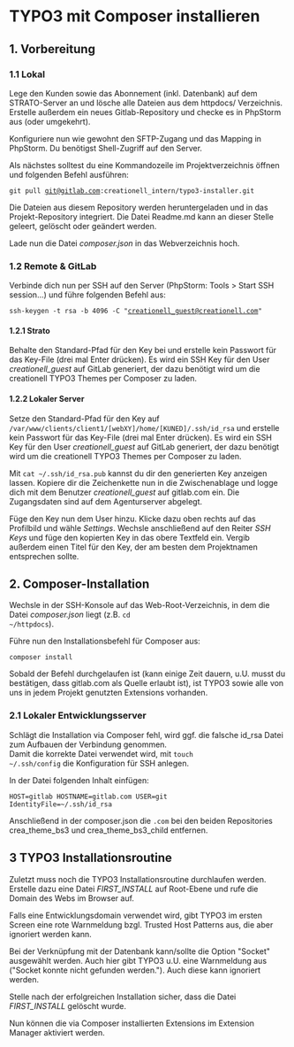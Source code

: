 # TYPO3 mit Composer installieren

## 1. Vorbereitung

### 1.1 Lokal
Lege den Kunden sowie das Abonnement (inkl. Datenbank) auf dem STRATO-Server an und lösche alle Dateien aus dem httpdocs/ Verzeichnis.
Erstelle außerdem ein neues Gitlab-Repository und checke es in PhpStorm aus (oder umgekehrt).

Konfiguriere nun wie gewohnt den SFTP-Zugang und das Mapping in PhpStorm. Du benötigst Shell-Zugriff auf den Server. 

Als nächstes solltest du eine Kommandozeile im Projektverzeichnis öffnen und folgenden Befehl ausführen:

<code>git pull git@gitlab.com:creationell_intern/typo3-installer.git</code>

Die Dateien aus diesem Repository werden heruntergeladen und in das Projekt-Repository integriert. Die Datei Readme.md kann an dieser Stelle geleert, gelöscht oder geändert werden.

Lade nun die Datei *composer.json* in das Webverzeichnis hoch.

### 1.2 Remote & GitLab
Verbinde dich nun per SSH auf den Server (PhpStorm: Tools > Start SSH session...) und führe folgenden Befehl aus:

<code>ssh-keygen -t rsa -b 4096 -C "creationell_guest@creationell.com"</code>

#### 1.2.1 Strato
 Behalte den Standard-Pfad für den Key bei und erstelle kein Passwort für das Key-File (drei mal Enter drücken). Es wird ein SSH Key für den User *creationell_guest* auf GitLab generiert, der dazu benötigt wird um die creationell TYPO3 Themes per Composer zu laden.
 
#### 1.2.2 Lokaler Server
Setze den Standard-Pfad für den Key auf <code>/var/www/clients/client1/[webXY]/home/[KUNED]/.ssh/id_rsa</code> und erstelle kein Passwort für das Key-File (drei mal Enter drücken). Es wird ein SSH Key für den User *creationell_guest* auf GitLab generiert, der dazu benötigt wird um die creationell TYPO3 Themes per Composer zu laden.

Mit <code>cat ~/.ssh/id_rsa.pub</code> kannst du dir den generierten Key anzeigen lassen. Kopiere dir die Zeichenkette nun in die Zwischenablage und logge dich mit dem Benutzer *creationell_guest* auf gitlab.com ein.
 Die Zugangsdaten sind auf dem Agenturserver abgelegt.
 
Füge den Key nun dem User hinzu. Klicke dazu oben rechts auf das Profilbild und wähle *Settings*. Wechsle anschließend auf
 den Reiter *SSH Keys* und füge den kopierten Key in das obere Textfeld ein. Vergib außerdem einen Titel für den Key, der am besten dem Projektnamen entsprechen sollte.
 
## 2. Composer-Installation
Wechsle in der SSH-Konsole auf das Web-Root-Verzeichnis, in dem die Datei *composer.json* liegt (z.B. <code>cd ~/httpdocs</code>).
 
Führe nun den Installationsbefehl für Composer aus:

<code>composer install</code>

Sobald der Befehl durchgelaufen ist (kann einige Zeit dauern, u.U. musst du bestätigen, dass gitlab.com als Quelle erlaubt ist), ist TYPO3 sowie alle von uns in jedem Projekt genutzten Extensions vorhanden.

### 2.1 Lokaler Entwicklungsserver
 Schlägt die Installation via Composer fehl, wird ggf. die falsche id_rsa Datei zum Aufbauen der Verbindung genommen.  
 Damit die korrekte Datei verwendet wird, mit <code>touch ~/.ssh/config</code> die Konfiguration für SSH anlegen.
 
 In der Datei folgenden Inhalt einfügen:
 
<code>HOST=gitlab
HOSTNAME=gitlab.com
USER=git
IdentityFile=~/.ssh/id_rsa</code>

Anschließend in der composer.json die <code>.com</code> bei den beiden Repositories crea_theme_bs3 und crea_theme_bs3_child entfernen.

## 3 TYPO3 Installationsroutine
Zuletzt muss noch die TYPO3 Installationsroutine durchlaufen werden. Erstelle dazu eine Datei *FIRST_INSTALL* auf Root-Ebene und rufe die Domain des Webs im Browser auf.

Falls eine Entwicklungsdomain verwendet wird, gibt TYPO3 im ersten Screen eine rote Warnmeldung bzgl. Trusted Host Patterns aus, die aber ignoriert werden kann.

Bei der Verknüpfung mit der Datenbank kann/sollte die Option "Socket" ausgewählt werden. Auch hier gibt TYPO3 u.U. eine Warnmeldung aus ("Socket konnte nicht gefunden werden."). Auch diese kann ignoriert werden.

Stelle nach der erfolgreichen Installation sicher, dass die Datei *FIRST_INSTALL* gelöscht wurde.

Nun können die via Composer installierten Extensions im Extension Manager aktiviert werden.